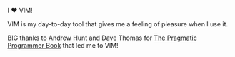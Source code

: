 I :heart: VIM!

VIM is my day-to-day tool that gives me a feeling of pleasure when I use it.

BIG thanks to Andrew Hunt and Dave Thomas for [The Pragmatic Programmer Book]("http://pragprog.com/the-pragmatic-programmer") that led me to VIM!
